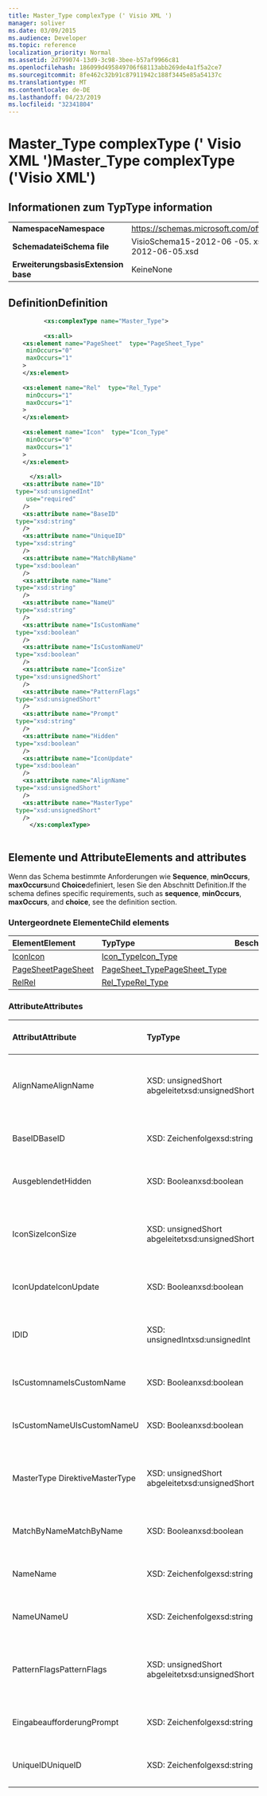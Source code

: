 ```yaml
---
title: Master_Type complexType (' Visio XML ')
manager: soliver
ms.date: 03/09/2015
ms.audience: Developer
ms.topic: reference
localization_priority: Normal
ms.assetid: 2d799074-13d9-3c98-3bee-b57af9966c81
ms.openlocfilehash: 186099d495849706f68113abb269de4a1f5a2ce7
ms.sourcegitcommit: 8fe462c32b91c87911942c188f3445e85a54137c
ms.translationtype: MT
ms.contentlocale: de-DE
ms.lasthandoff: 04/23/2019
ms.locfileid: "32341804"
---
```

# <a name="mastertype-complextype-visio-xml"></a><span data-ttu-id="02a0e-102">Master_Type complexType (' Visio XML ')</span><span class="sxs-lookup"><span data-stu-id="02a0e-102">Master_Type complexType ('Visio XML')</span></span>

## <a name="type-information"></a><span data-ttu-id="02a0e-103">Informationen zum Typ</span><span class="sxs-lookup"><span data-stu-id="02a0e-103">Type information</span></span>

|||
|:-----|:-----|
|<span data-ttu-id="02a0e-104">**Namespace**</span><span class="sxs-lookup"><span data-stu-id="02a0e-104">**Namespace**</span></span> <br/> |https://schemas.microsoft.com/office/visio/2011/1/core  <br/> |
|<span data-ttu-id="02a0e-105">**Schemadatei**</span><span class="sxs-lookup"><span data-stu-id="02a0e-105">**Schema file**</span></span> <br/> |<span data-ttu-id="02a0e-106">VisioSchema15-2012-06 -05. xsd</span><span class="sxs-lookup"><span data-stu-id="02a0e-106">VisioSchema15-2012-06-05.xsd</span></span>  <br/> |
|<span data-ttu-id="02a0e-107">**Erweiterungsbasis**</span><span class="sxs-lookup"><span data-stu-id="02a0e-107">**Extension base**</span></span> <br/> |<span data-ttu-id="02a0e-108">Keine</span><span class="sxs-lookup"><span data-stu-id="02a0e-108">None</span></span>  <br/> |
   
## <a name="definition"></a><span data-ttu-id="02a0e-109">Definition</span><span class="sxs-lookup"><span data-stu-id="02a0e-109">Definition</span></span>

```XML
          <xs:complexType name="Master_Type">
          
          <xs:all>
    <xs:element name="PageSheet"  type="PageSheet_Type"
     minOccurs="0"
     maxOccurs="1"
    >
    </xs:element>
    
    <xs:element name="Rel"  type="Rel_Type"
     minOccurs="1"
     maxOccurs="1"
    >
    </xs:element>
    
    <xs:element name="Icon"  type="Icon_Type"
     minOccurs="0"
     maxOccurs="1"
    >
    </xs:element>
    
      </xs:all>
    <xs:attribute name="ID"
  type="xsd:unsignedInt"
     use="required"
    />
    <xs:attribute name="BaseID"
  type="xsd:string"
    />
    <xs:attribute name="UniqueID"
  type="xsd:string"
    />
    <xs:attribute name="MatchByName"
  type="xsd:boolean"
    />
    <xs:attribute name="Name"
  type="xsd:string"
    />
    <xs:attribute name="NameU"
  type="xsd:string"
    />
    <xs:attribute name="IsCustomName"
  type="xsd:boolean"
    />
    <xs:attribute name="IsCustomNameU"
  type="xsd:boolean"
    />
    <xs:attribute name="IconSize"
  type="xsd:unsignedShort"
    />
    <xs:attribute name="PatternFlags"
  type="xsd:unsignedShort"
    />
    <xs:attribute name="Prompt"
  type="xsd:string"
    />
    <xs:attribute name="Hidden"
  type="xsd:boolean"
    />
    <xs:attribute name="IconUpdate"
  type="xsd:boolean"
    />
    <xs:attribute name="AlignName"
  type="xsd:unsignedShort"
    />
    <xs:attribute name="MasterType"
  type="xsd:unsignedShort"
    />
      </xs:complexType>
      
```

## <a name="elements-and-attributes"></a><span data-ttu-id="02a0e-110">Elemente und Attribute</span><span class="sxs-lookup"><span data-stu-id="02a0e-110">Elements and attributes</span></span>

<span data-ttu-id="02a0e-111">Wenn das Schema bestimmte Anforderungen wie **Sequence**, **minOccurs**, **maxOccurs**und **Choice**definiert, lesen Sie den Abschnitt Definition.</span><span class="sxs-lookup"><span data-stu-id="02a0e-111">If the schema defines specific requirements, such as **sequence**, **minOccurs**, **maxOccurs**, and **choice**, see the definition section.</span></span> 
  
### <a name="child-elements"></a><span data-ttu-id="02a0e-112">Untergeordnete Elemente</span><span class="sxs-lookup"><span data-stu-id="02a0e-112">Child elements</span></span>

|<span data-ttu-id="02a0e-113">**Element**</span><span class="sxs-lookup"><span data-stu-id="02a0e-113">**Element**</span></span>|<span data-ttu-id="02a0e-114">**Typ**</span><span class="sxs-lookup"><span data-stu-id="02a0e-114">**Type**</span></span>|<span data-ttu-id="02a0e-115">**Beschreibung**</span><span class="sxs-lookup"><span data-stu-id="02a0e-115">**Description**</span></span>|
|:-----|:-----|:-----|
|[<span data-ttu-id="02a0e-116">Icon</span><span class="sxs-lookup"><span data-stu-id="02a0e-116">Icon</span></span>](icon-element-master_type-complextypevisio-xml.md) <br/> |[<span data-ttu-id="02a0e-117">Icon_Type</span><span class="sxs-lookup"><span data-stu-id="02a0e-117">Icon_Type</span></span>](icon_type-complextypevisio-xml.md) <br/> ||
|[<span data-ttu-id="02a0e-118">PageSheet</span><span class="sxs-lookup"><span data-stu-id="02a0e-118">PageSheet</span></span>](pagesheet-element-master_type-complextypevisio-xml.md) <br/> |[<span data-ttu-id="02a0e-119">PageSheet_Type</span><span class="sxs-lookup"><span data-stu-id="02a0e-119">PageSheet_Type</span></span>](pagesheet_type-complextypevisio-xml.md) <br/> ||
|[<span data-ttu-id="02a0e-120">Rel</span><span class="sxs-lookup"><span data-stu-id="02a0e-120">Rel</span></span>](rel-element-master_type-complextypevisio-xml.md) <br/> |[<span data-ttu-id="02a0e-121">Rel_Type</span><span class="sxs-lookup"><span data-stu-id="02a0e-121">Rel_Type</span></span>](rel_type-complextypevisio-xml.md) <br/> ||
   
### <a name="attributes"></a><span data-ttu-id="02a0e-122">Attribute</span><span class="sxs-lookup"><span data-stu-id="02a0e-122">Attributes</span></span>

|<span data-ttu-id="02a0e-123">**Attribut**</span><span class="sxs-lookup"><span data-stu-id="02a0e-123">**Attribute**</span></span>|<span data-ttu-id="02a0e-124">**Typ**</span><span class="sxs-lookup"><span data-stu-id="02a0e-124">**Type**</span></span>|<span data-ttu-id="02a0e-125">**Erforderlich**</span><span class="sxs-lookup"><span data-stu-id="02a0e-125">**Required**</span></span>|<span data-ttu-id="02a0e-126">**Beschreibung**</span><span class="sxs-lookup"><span data-stu-id="02a0e-126">**Description**</span></span>|<span data-ttu-id="02a0e-127">**Mögliche Werte**</span><span class="sxs-lookup"><span data-stu-id="02a0e-127">**Possible values**</span></span>|
|:-----|:-----|:-----|:-----|:-----|
|<span data-ttu-id="02a0e-128">AlignName</span><span class="sxs-lookup"><span data-stu-id="02a0e-128">AlignName</span></span>  <br/> |<span data-ttu-id="02a0e-129">XSD: unsignedShort abgeleitet</span><span class="sxs-lookup"><span data-stu-id="02a0e-129">xsd:unsignedShort</span></span>  <br/> |<span data-ttu-id="02a0e-130">Optional</span><span class="sxs-lookup"><span data-stu-id="02a0e-130">optional</span></span>  <br/> ||<span data-ttu-id="02a0e-131">Werte des XSD: unsignedShort abgeleitet-Typs.</span><span class="sxs-lookup"><span data-stu-id="02a0e-131">Values of the xsd:unsignedShort type.</span></span>  <br/> |
|<span data-ttu-id="02a0e-132">BaseID</span><span class="sxs-lookup"><span data-stu-id="02a0e-132">BaseID</span></span>  <br/> |<span data-ttu-id="02a0e-133">XSD: Zeichenfolge</span><span class="sxs-lookup"><span data-stu-id="02a0e-133">xsd:string</span></span>  <br/> |<span data-ttu-id="02a0e-134">Optional</span><span class="sxs-lookup"><span data-stu-id="02a0e-134">optional</span></span>  <br/> ||<span data-ttu-id="02a0e-135">Werte des XSD: String-Typs.</span><span class="sxs-lookup"><span data-stu-id="02a0e-135">Values of the xsd:string type.</span></span>  <br/> |
|<span data-ttu-id="02a0e-136">Ausgeblendet</span><span class="sxs-lookup"><span data-stu-id="02a0e-136">Hidden</span></span>  <br/> |<span data-ttu-id="02a0e-137">XSD: Boolean</span><span class="sxs-lookup"><span data-stu-id="02a0e-137">xsd:boolean</span></span>  <br/> |<span data-ttu-id="02a0e-138">Optional</span><span class="sxs-lookup"><span data-stu-id="02a0e-138">optional</span></span>  <br/> ||<span data-ttu-id="02a0e-139">Werte des XSD: Boolean-Typs.</span><span class="sxs-lookup"><span data-stu-id="02a0e-139">Values of the xsd:boolean type.</span></span>  <br/> |
|<span data-ttu-id="02a0e-140">IconSize</span><span class="sxs-lookup"><span data-stu-id="02a0e-140">IconSize</span></span>  <br/> |<span data-ttu-id="02a0e-141">XSD: unsignedShort abgeleitet</span><span class="sxs-lookup"><span data-stu-id="02a0e-141">xsd:unsignedShort</span></span>  <br/> |<span data-ttu-id="02a0e-142">Optional</span><span class="sxs-lookup"><span data-stu-id="02a0e-142">optional</span></span>  <br/> ||<span data-ttu-id="02a0e-143">Werte des XSD: unsignedShort abgeleitet-Typs.</span><span class="sxs-lookup"><span data-stu-id="02a0e-143">Values of the xsd:unsignedShort type.</span></span>  <br/> |
|<span data-ttu-id="02a0e-144">IconUpdate</span><span class="sxs-lookup"><span data-stu-id="02a0e-144">IconUpdate</span></span>  <br/> |<span data-ttu-id="02a0e-145">XSD: Boolean</span><span class="sxs-lookup"><span data-stu-id="02a0e-145">xsd:boolean</span></span>  <br/> |<span data-ttu-id="02a0e-146">Optional</span><span class="sxs-lookup"><span data-stu-id="02a0e-146">optional</span></span>  <br/> ||<span data-ttu-id="02a0e-147">Werte des XSD: Boolean-Typs.</span><span class="sxs-lookup"><span data-stu-id="02a0e-147">Values of the xsd:boolean type.</span></span>  <br/> |
|<span data-ttu-id="02a0e-148">ID</span><span class="sxs-lookup"><span data-stu-id="02a0e-148">ID</span></span>  <br/> |<span data-ttu-id="02a0e-149">XSD: unsignedInt</span><span class="sxs-lookup"><span data-stu-id="02a0e-149">xsd:unsignedInt</span></span>  <br/> |<span data-ttu-id="02a0e-150">erforderlich</span><span class="sxs-lookup"><span data-stu-id="02a0e-150">required</span></span>  <br/> ||<span data-ttu-id="02a0e-151">Werte des XSD: unsignedInt-Typs.</span><span class="sxs-lookup"><span data-stu-id="02a0e-151">Values of the xsd:unsignedInt type.</span></span>  <br/> |
|<span data-ttu-id="02a0e-152">IsCustomname</span><span class="sxs-lookup"><span data-stu-id="02a0e-152">IsCustomName</span></span>  <br/> |<span data-ttu-id="02a0e-153">XSD: Boolean</span><span class="sxs-lookup"><span data-stu-id="02a0e-153">xsd:boolean</span></span>  <br/> |<span data-ttu-id="02a0e-154">Optional</span><span class="sxs-lookup"><span data-stu-id="02a0e-154">optional</span></span>  <br/> ||<span data-ttu-id="02a0e-155">Werte des XSD: Boolean-Typs.</span><span class="sxs-lookup"><span data-stu-id="02a0e-155">Values of the xsd:boolean type.</span></span>  <br/> |
|<span data-ttu-id="02a0e-156">IsCustomNameU</span><span class="sxs-lookup"><span data-stu-id="02a0e-156">IsCustomNameU</span></span>  <br/> |<span data-ttu-id="02a0e-157">XSD: Boolean</span><span class="sxs-lookup"><span data-stu-id="02a0e-157">xsd:boolean</span></span>  <br/> |<span data-ttu-id="02a0e-158">Optional</span><span class="sxs-lookup"><span data-stu-id="02a0e-158">optional</span></span>  <br/> ||<span data-ttu-id="02a0e-159">Werte des XSD: Boolean-Typs.</span><span class="sxs-lookup"><span data-stu-id="02a0e-159">Values of the xsd:boolean type.</span></span>  <br/> |
|<span data-ttu-id="02a0e-160">MasterType Direktive</span><span class="sxs-lookup"><span data-stu-id="02a0e-160">MasterType</span></span>  <br/> |<span data-ttu-id="02a0e-161">XSD: unsignedShort abgeleitet</span><span class="sxs-lookup"><span data-stu-id="02a0e-161">xsd:unsignedShort</span></span>  <br/> |<span data-ttu-id="02a0e-162">Optional</span><span class="sxs-lookup"><span data-stu-id="02a0e-162">optional</span></span>  <br/> ||<span data-ttu-id="02a0e-163">Werte des XSD: unsignedShort abgeleitet-Typs.</span><span class="sxs-lookup"><span data-stu-id="02a0e-163">Values of the xsd:unsignedShort type.</span></span>  <br/> |
|<span data-ttu-id="02a0e-164">MatchByName</span><span class="sxs-lookup"><span data-stu-id="02a0e-164">MatchByName</span></span>  <br/> |<span data-ttu-id="02a0e-165">XSD: Boolean</span><span class="sxs-lookup"><span data-stu-id="02a0e-165">xsd:boolean</span></span>  <br/> |<span data-ttu-id="02a0e-166">Optional</span><span class="sxs-lookup"><span data-stu-id="02a0e-166">optional</span></span>  <br/> ||<span data-ttu-id="02a0e-167">Werte des XSD: Boolean-Typs.</span><span class="sxs-lookup"><span data-stu-id="02a0e-167">Values of the xsd:boolean type.</span></span>  <br/> |
|<span data-ttu-id="02a0e-168">Name</span><span class="sxs-lookup"><span data-stu-id="02a0e-168">Name</span></span>  <br/> |<span data-ttu-id="02a0e-169">XSD: Zeichenfolge</span><span class="sxs-lookup"><span data-stu-id="02a0e-169">xsd:string</span></span>  <br/> |<span data-ttu-id="02a0e-170">Optional</span><span class="sxs-lookup"><span data-stu-id="02a0e-170">optional</span></span>  <br/> ||<span data-ttu-id="02a0e-171">Werte des XSD: String-Typs.</span><span class="sxs-lookup"><span data-stu-id="02a0e-171">Values of the xsd:string type.</span></span>  <br/> |
|<span data-ttu-id="02a0e-172">NameU</span><span class="sxs-lookup"><span data-stu-id="02a0e-172">NameU</span></span>  <br/> |<span data-ttu-id="02a0e-173">XSD: Zeichenfolge</span><span class="sxs-lookup"><span data-stu-id="02a0e-173">xsd:string</span></span>  <br/> |<span data-ttu-id="02a0e-174">Optional</span><span class="sxs-lookup"><span data-stu-id="02a0e-174">optional</span></span>  <br/> ||<span data-ttu-id="02a0e-175">Werte des XSD: String-Typs.</span><span class="sxs-lookup"><span data-stu-id="02a0e-175">Values of the xsd:string type.</span></span>  <br/> |
|<span data-ttu-id="02a0e-176">PatternFlags</span><span class="sxs-lookup"><span data-stu-id="02a0e-176">PatternFlags</span></span>  <br/> |<span data-ttu-id="02a0e-177">XSD: unsignedShort abgeleitet</span><span class="sxs-lookup"><span data-stu-id="02a0e-177">xsd:unsignedShort</span></span>  <br/> |<span data-ttu-id="02a0e-178">Optional</span><span class="sxs-lookup"><span data-stu-id="02a0e-178">optional</span></span>  <br/> ||<span data-ttu-id="02a0e-179">Werte des XSD: unsignedShort abgeleitet-Typs.</span><span class="sxs-lookup"><span data-stu-id="02a0e-179">Values of the xsd:unsignedShort type.</span></span>  <br/> |
|<span data-ttu-id="02a0e-180">Eingabeaufforderung</span><span class="sxs-lookup"><span data-stu-id="02a0e-180">Prompt</span></span>  <br/> |<span data-ttu-id="02a0e-181">XSD: Zeichenfolge</span><span class="sxs-lookup"><span data-stu-id="02a0e-181">xsd:string</span></span>  <br/> |<span data-ttu-id="02a0e-182">Optional</span><span class="sxs-lookup"><span data-stu-id="02a0e-182">optional</span></span>  <br/> ||<span data-ttu-id="02a0e-183">Werte des XSD: String-Typs.</span><span class="sxs-lookup"><span data-stu-id="02a0e-183">Values of the xsd:string type.</span></span>  <br/> |
|<span data-ttu-id="02a0e-184">UniqueID</span><span class="sxs-lookup"><span data-stu-id="02a0e-184">UniqueID</span></span>  <br/> |<span data-ttu-id="02a0e-185">XSD: Zeichenfolge</span><span class="sxs-lookup"><span data-stu-id="02a0e-185">xsd:string</span></span>  <br/> |<span data-ttu-id="02a0e-186">Optional</span><span class="sxs-lookup"><span data-stu-id="02a0e-186">optional</span></span>  <br/> ||<span data-ttu-id="02a0e-187">Werte des XSD: String-Typs.</span><span class="sxs-lookup"><span data-stu-id="02a0e-187">Values of the xsd:string type.</span></span>  <br/> |
   

